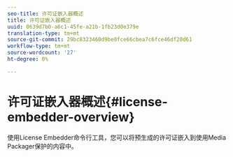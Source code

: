 ```yaml
---
seo-title: 许可证嵌入器概述
title: 许可证嵌入器概述
uuid: 0639d7b0-a6c1-45fe-a21b-1fb23d0e379e
translation-type: tm+mt
source-git-commit: 29bc8323460d9be0fce66cbea7c6fce46df20d61
workflow-type: tm+mt
source-wordcount: '27'
ht-degree: 0%

---
```



# 许可证嵌入器概述{#license-embedder-overview}

使用License Embedder命令行工具，您可以将预生成的许可证嵌入到使用Media Packager保护的内容中。
